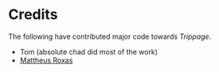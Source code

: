 # Credits
The following have contributed major code towards *Trippage*.

* Tom (absolute chad did most of the work)
* [Mattheus Roxas](https://pogchamp.xyz)
